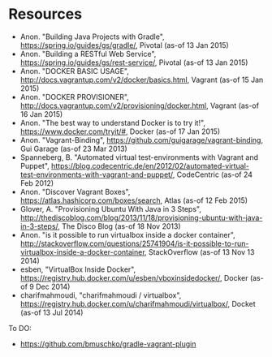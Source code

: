 # Resources 

* Anon. "Building Java Projects with Gradle", https://spring.io/guides/gs/gradle/, Pivotal (as-of 13 Jan 2015)
* Anon. "Building a RESTful Web Service", https://spring.io/guides/gs/rest-service/, Pivotal  (as-of 13 Jan 2015)
* Anon. "DOCKER BASIC USAGE", http://docs.vagrantup.com/v2/docker/basics.html, Vagrant (as-of 15 Jan 2015)
* Anon. "DOCKER PROVISIONER", http://docs.vagrantup.com/v2/provisioning/docker.html, Vagrant (as-of 16 Jan 2015)
* Anon. "The best way to understand Docker is to try it!", https://www.docker.com/tryit/#, Docker (as-of 17 Jan 2015)
* Anon. "Vagrant-Binding", https://github.com/guigarage/vagrant-binding, Gui Garage (as-of 23 Mar 2013)
* Spanneberg, B. "Automated virtual test-environments with Vagrant and Puppet", https://blog.codecentric.de/en/2012/02/automated-virtual-test-environments-with-vagrant-and-puppet/, CodeCentric (as-of 24 Feb 2012)
* Anon. "Discover Vagrant Boxes", https://atlas.hashicorp.com/boxes/search, Atlas (as-of 12 Feb 2015) 
* Glover, A. "Provisioning Ubuntu With Java in 3 Steps", http://thediscoblog.com/blog/2013/11/18/provisioning-ubuntu-with-java-in-3-steps/, The Disco Blog (as-of 18 Nov 2013)
* Anon. "is it possible to run virtualbox inside a docker container", http://stackoverflow.com/questions/25741904/is-it-possible-to-run-virtualbox-inside-a-docker-container, StackOverflow (as-of 13 Nov 13 2014)
* esben, "VirtualBox Inside Docker", https://registry.hub.docker.com/u/esben/vboxinsidedocker/, Docker (as-of 9 Dec 2014)
* charifmahmoudi, "charifmahmoudi / virtualbox", https://registry.hub.docker.com/u/charifmahmoudi/virtualbox/, Docket (as-of 13 Jul 2014)


To DO:
* https://github.com/bmuschko/gradle-vagrant-plugin
